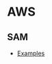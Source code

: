 # AWS

## SAM

- [Examples](https://github.com/awslabs/serverless-application-model/tree/master/examples)